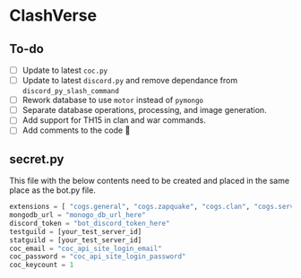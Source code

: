 # ClashVerse

## To-do

- [ ] Update to latest `coc.py`
- [ ] Update to latest `discord.py` and remove dependance from `discord_py_slash_command`
- [ ] Rework database to use `motor` instead of `pymongo`
- [ ] Separate database operations, processing, and image generation.
- [ ] Add support for TH15 in clan and war commands.
- [ ] Add comments to the code 🙈

## secret.py

This file with the below contents need to be created and placed in the same place as the bot.py file.

```py
extensions = [ "cogs.general", "cogs.zapquake", "cogs.clan", "cogs.server" ]
mongodb_url = "monogo_db_url_here"
discord_token = "bot_discord_token_here"
testguild = [your_test_server_id]
statguild = [your_test_server_id]
coc_email = "coc_api_site_login_email"
coc_password = "coc_api_site_login_password"
coc_keycount = 1
```